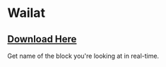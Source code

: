 # Wailat

## [Download Here](https://www.spigotmc.org/resources/wailat-inspired-by-forge-waila-mod-itemsadder-compatibility.67040/)

Get name of the block you're looking at in real-time.

<img src="../../.gitbook/assets/wailat.png" alt="" />
